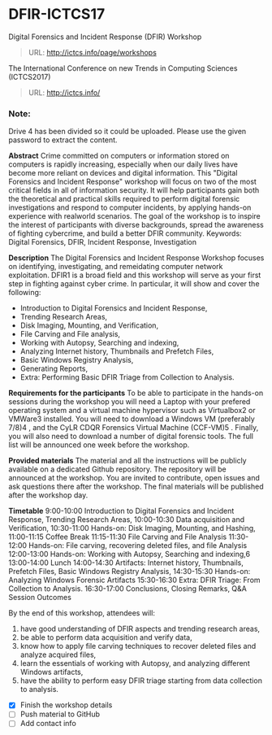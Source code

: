 # DFIR-ICTCS17
Digital Forensics and Incident Response (DFIR) Workshop
> URL: http://ictcs.info/page/workshops

The International Conference on new Trends in Computing Sciences (ICTCS2017)
> URL: http://ictcs.info/


### Note:
Drive 4 has been divided so it could be uploaded. Please use the given password to extract the content.


**Abstract**
Crime committed on computers or information stored on computers is rapidly increasing, especially when our daily lives have become more reliant on devices and digital information. This "Digital Forensics and Incident Response" workshop will focus on two of the most critical fields in all of information security. It will help participants gain both the theoretical and practical skills required to perform digital forensic investigations and respond to computer incidents, by applying hands-on experience with realworld scenarios. The goal of the workshop is to inspire the interest of participants with diverse backgrounds, spread the awareness of fighting cybercrime, and build a better DFIR community. Keywords: Digital Forensics, DFIR, Incident Response, Investigation

**Description**
The Digital Forensics and Incident Response Workshop focuses on identifying, investigating, and remeidating computer network exploitation. DFIR1 is a broad field and this workshop will serve as your first step in fighting against cyber crime. In particular, it will show and cover the following:

- Introduction to Digital Forensics and Incident Response,
- Trending Research Areas,
- Disk Imaging, Mounting, and Verification,
- File Carving and File analysis,
- Working with Autopsy, Searching and indexing,
- Analyzing Internet history, Thumbnails and Prefetch Files,
- Basic Windows Registry Analysis,
- Generating Reports,
- Extra: Performing Basic DFIR Triage from Collection to Analysis.

**Requirements for the participants**
To be able to participate in the hands-on sessions during the workshop you will need a Laptop with your prefered operating system and a virtual machine hypervisor such as Virtualbox2 or VMWare3 installed. You will need to download a Windows VM (preferably 7/8)4 , and the CyLR CDQR Forensics Virtual Machine (CCF-VM)5 . Finally, you will also need to download a number of digital forensic tools. The full list will be announced one week before the workshop.

**Provided materials**
The material and all the instructions will be publicly available on a dedicated Github repository. The repository will be announced at the workshop. You are invited to contribute, open issues and ask questions there after the workshop. The final materials will be published after the workshop day.

**Timetable**
9:00-10:00 Introduction to Digital Forensics and Incident Response, Trending Research Areas,
10:00-10:30 Data acquisition and Verification,
10:30-11:00 Hands-on: Disk Imaging, Mounting, and Hashing,
11:00-11:15 Coffee Break
11:15-11:30 File Carving and File Analysis
11:30-12:00 Hands-on: File carving, recovering deleted files, and file Analysis
12:00-13:00 Hands-on: Working with Autopsy, Searching and indexing,6
13:00-14:00 Lunch
14:00-14:30 Artifacts: Internet history, Thumbnails, Prefetch Files, Basic Windows Registry Analysis,
14:30-15:30 Hands-on: Analyzing Windows Forensic Artifacts
15:30-16:30 Extra: DFIR Triage: From Collection to Analysis.
16:30-17:00 Conclusions, Closing Remarks, Q&A Session
Outcomes

By the end of this workshop, attendees will:
1. have good understanding of DFIR aspects and trending research areas,
2. be able to perform data acquisition and verify data,
3. know how to apply file carving techniques to recover deleted files and analyze acquired files,
4. learn the essentials of working with Autopsy, and analyzing different Windows artifacts,
5. have the ability to perform easy DFIR triage starting from data collection to analysis.

- [x] Finish the workshop details
- [ ] Push material to GitHub
- [ ] Add contact info
